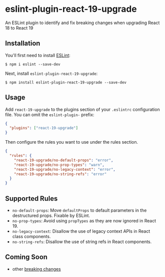 # eslint-plugin-react-19-upgrade

An ESLint plugin to identify and fix breaking changes when upgrading React 18 to React 19

## Installation

You'll first need to install [ESLint](http://eslint.org):

```
$ npm i eslint --save-dev
```

Next, install `eslint-plugin-react-19-upgrade`:

```
$ npm install eslint-plugin-react-19-upgrade --save-dev
```

## Usage

Add `react-19-upgrade` to the plugins section of your `.eslintrc` configuration file. You can omit the `eslint-plugin-` prefix:

```json
{
  "plugins": ["react-19-upgrade"]
}
```

Then configure the rules you want to use under the rules section.

```json
{
  "rules": {
    "react-19-upgrade/no-default-props": "error",
    "react-19-upgrade/no-prop-types": "warn",
    "react-19-upgrade/no-legacy-context": "error",
    "react-19-upgrade/no-string-refs": "error"
  }
}
```

## Supported Rules

- `no-default-props`: Move `defaultProps` to default parameters in the destructured props. Fixable by ESLint.
- `no-prop-types`: Avoid using `propTypes` as they are now ignored in React 19.
- `no-legacy-context`: Disallow the use of legacy context APIs in React class components.
- `no-string-refs`: Disallow the use of string refs in React components.

## Coming Soon

- other [breaking changes](https://react.dev/blog/2024/04/25/react-19-upgrade-guide#breaking-changes)
